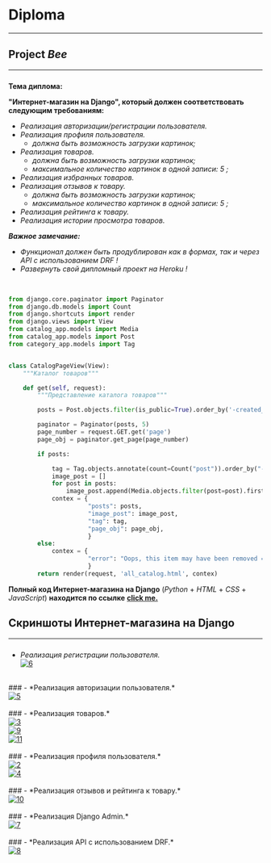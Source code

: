 # __Diploma__ 
___

## __Project *Bee*__
___


### 
__Тема диплома:__<br/>

__"Интернет-магазин на Django", который должен соответствовать следующим требованиям:__

- *Реализация авторизации/регистрации пользователя.*<br/>
- *Реализация профиля пользователя.*<br/>
  - *должна быть возможность загрузки картинок;*<br/>
- *Реализация товаров.*<br/>
  - *должна быть возможность загрузки картинок;*<br/>
  - *максимальное количество картинок в одной записи: 5 ;*<br/>
- *Реализация избранных товаров.*<br/>
- *Реализация отзывов к товару.*<br/>
  - *должна быть возможность загрузки картинок;*<br/>
  - *максимальное количество картинок в одной записи: 5 ;*<br/>
- *Реализация рейтинга к товару.*<br/>
- *Реализация истории просмотра товаров.*<br/>


***Важное замечание:***
- *Функционал должен быть продублирован как в формах, так и через API с использованием DRF !*<br/>
- *Развернуть свой дипломный проект на Heroku !*<br/>
<br/>

~~~python
from django.core.paginator import Paginator
from django.db.models import Count
from django.shortcuts import render
from django.views import View
from catalog_app.models import Media
from catalog_app.models import Post
from category_app.models import Tag


class CatalogPageView(View):
    """Каталог товаров"""

    def get(self, request):
        """Представление каталога товаров"""

        posts = Post.objects.filter(is_public=True).order_by('-created_at')

        paginator = Paginator(posts, 5)
        page_number = request.GET.get('page')
        page_obj = paginator.get_page(page_number)

        if posts:

            tag = Tag.objects.annotate(count=Count("post")).order_by("-count")[:5]
            image_post = []
            for post in posts:
                image_post.append(Media.objects.filter(post=post).first)
            contex = {
                      "posts": posts,
                      "image_post": image_post,
                      "tag": tag,
                      "page_obj": page_obj,
                      }
        else:
            contex = {
                      "error": "Oops, this item may have been removed =/",
                      }
        return render(request, 'all_catalog.html', contex)
~~~
**Полный код Интернет-магазина на Django** (*Python* + *HTML* + *CSS* + *JavaScript*) **находится по ссылке** [**сlick me.**](https://github.com/DarthVaderOn/Diploma)

## **Скриншоты Интернет-магазина на Django**
___
### 
- *Реализация регистрации пользователя.*<br/>
<a href="https://ibb.co/sHwXsm2"><img src="https://i.ibb.co/jRMj36T/6.png" alt="6" border="0" /></a> <br/>
<br/>
### 
- *Реализация авторизации пользователя.*<br/>
<a href="https://ibb.co/gtHCVqH"><img src="https://i.ibb.co/QYzGdSz/5.png" alt="5" border="0" /></a> <br/>
<br/>
### 
- *Реализация товаров.*<br/>
<a href="https://ibb.co/Sy4NxRy"><img src="https://i.ibb.co/3d91sBd/3.png" alt="3" border="0" /></a> <br/>
<a href="https://ibb.co/CncX5xF"><img src="https://i.ibb.co/vJFrx28/9.png" alt="9" border="0" /></a> <br/>
<a href="https://ibb.co/nMrVQgR"><img src="https://i.ibb.co/B2L7Tzw/11.png" alt="11" border="0" /></a> <br/>
<br/>
### 
- *Реализация профиля пользователя.*<br/>
<a href="https://ibb.co/tXzzHJB"><img src="https://i.ibb.co/bJFF6K1/2.png" alt="2" border="0" /></a> <br/>
<a href="https://ibb.co/pZWXVPd"><img src="https://i.ibb.co/CvJ0CtQ/4.png" alt="4" border="0" /></a> <br/>
<br/>
### 
- *Реализация отзывов и рейтинга к товару.*<br/>
<a href="https://ibb.co/pX7BN64"><img src="https://i.ibb.co/3h39V5S/10.png" alt="10" border="0" /></a> <br/>
<br/>
### 
- *Реализация Django Admin.*<br/>
<a href="https://ibb.co/4Td6Lgg"><img src="https://i.ibb.co/tsX76PP/7.png" alt="7" border="0" /></a> <br/>
<br/>
### 
- *Реализация API с использованием DRF.*<br/>
<a href="https://ibb.co/JzPkYLZ"><img src="https://i.ibb.co/D7nKBXd/8.png" alt="8" border="0" /></a> <br/>